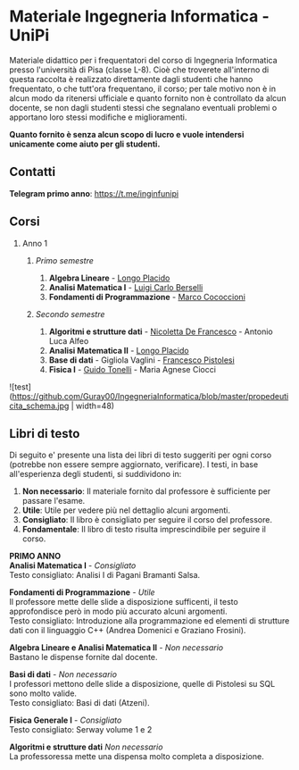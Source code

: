 # Materiale Ingegneria Informatica - UniPi

Materiale didattico per i frequentatori del corso di Ingegneria Informatica presso l'università di Pisa (classe L-8). Cioè che troverete all'interno di questa raccolta è realizzato direttamente dagli studenti che hanno frequentato, o che tutt'ora frequentano, il corso; per tale motivo non è in alcun modo da ritenersi ufficiale e quanto fornito non è controllato da alcun docente, se non dagli studenti stessi che segnalano eventuali problemi o apportano loro stessi modifiche e miglioramenti.

**Quanto fornito è senza alcun scopo di lucro e vuole intendersi unicamente come aiuto per gli studenti.**



## Contatti

**Telegram primo anno**: https://t.me/inginfunipi


## Corsi
1. Anno 1
      1. _Primo semestre_
         1. **Algebra Lineare** - [Longo Placido](http://pagine.dm.unipi.it/alan/)
         1. **Analisi Matematica I** - [Luigi Carlo Berselli](http://pagine.dm.unipi.it/berselli/dida/maindida.html)
         1. **Fondamenti di Programmazione** - [Marco Cococcioni](http://www.iet.unipi.it/m.cococcioni/)
         
      1. _Secondo semestre_
         1. **Algoritmi e strutture dati** - [Nicoletta De Francesco](http://www.iet.unipi.it/n.defrancesco/) - Antonio Luca Alfeo
         1. **Analisi Matematica II** - [Longo Placido](http://pagine.dm.unipi.it/alan/)
         1. **Base di dati** - Gigliola Vaglini - [Francesco Pistolesi](http://www.iet.unipi.it/f.pistolesi/teaching.html)
         1. **Fisica I** - [Guido Tonelli](http://www2.ing.unipi.it/~a004898/) - Maria Agnese Ciocci

![test](https://github.com/Guray00/IngegneriaInformatica/blob/master/propedeuticita_schema.jpg | width=48)

## Libri di testo
Di seguito e' presente una lista dei libri di testo suggeriti per ogni corso (potrebbe non essere sempre aggiornato, verificare).
I testi, in base all'esperienza degli studenti, si suddividono in:

1) **Non necessario**: Il materiale fornito dal professore è sufficiente per passare l'esame.
2) **Utile**: Utile per vedere più nel dettaglio alcuni argomenti.
3) **Consigliato**: Il libro è consigliato per seguire il corso del professore.
4) **Fondamentale**: Il libro di testo risulta imprescindibile per seguire il corso.

**PRIMO ANNO**  
**Analisi Matematica I** - _Consigliato_  
Testo consigliato: Analisi I di Pagani Bramanti Salsa.  

**Fondamenti di Programmazione** - _Utile_  
Il professore mette delle slide a disposizione sufficenti, il testo approfondisce però in modo più accurato alcuni argomenti.  
Testo consigliato: Introduzione alla programmazione ed elementi di strutture dati con il linguaggio C++ (Andrea Domenici e Graziano Frosini).

**Algebra Lineare e Analisi Matematica II** - _Non necessario_    
Bastano le dispense fornite dal docente. 

**Basi di dati** - _Non necessario_  
I professori mettono delle slide a disposizione, quelle di Pistolesi su SQL sono molto valide.  
Testo consigliato: Basi di dati (Atzeni).   

**Fisica Generale I** - _Consigliato_    
Testo consigliato: Serway volume 1 e 2          
      
**Algoritmi e strutture dati** _Non necessario_    
La professoressa mette una dispensa molto completa a disposizione.      
      
 


